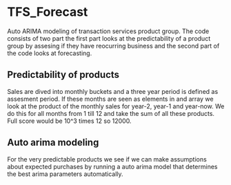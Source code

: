 # TFS_Forecast
Auto ARIMA modeling of transaction services product group. The code consists of two part the first part looks at the predictability of a product group by assesing if they have reocurring business and the second part of the code looks at forecasting.


## Predictability of products
Sales are dived into monthly buckets and a three year period is defined as assesment period. If these months are seen as elements in and array we look at the product of the monthly sales for year-2, year-1 and year-now. We do this for all months from 1 till 12 and take the sum of all these products. Full score would be 10^3 times 12 so 12000.

## Auto arima modeling
For the very predictable products we see if we can make assumptions about expected purchases by running a auto arima model that determines the best arima parameters automatically.

